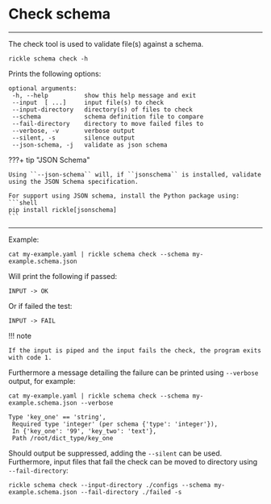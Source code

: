# Check schema

---

The check tool is used to validate file(s) against a schema.

```shell
rickle schema check -h
```

Prints the following options:

```text
optional arguments:
 -h, --help          show this help message and exit
 --input  [ ...]     input file(s) to check
 --input-directory   directory(s) of files to check
 --schema            schema definition file to compare
 --fail-directory    directory to move failed files to
 --verbose, -v       verbose output
 --silent, -s        silence output
 --json-schema, -j   validate as json schema
```

???+ tip "JSON Schema" 

    Using ``--json-schema`` will, if ``jsonschema`` is installed, validate using the JSON Schema specification.

    For support using JSON schema, install the Python package using:
    ```shell 
    pip install rickle[jsonschema]
    ```

---

Example:

```shell
cat my-example.yaml | rickle schema check --schema my-example.schema.json
```

Will print the following if passed:

```text
INPUT -> OK
```

Or if failed the test:

```text
INPUT -> FAIL
```

!!! note

    If the input is piped and the input fails the check, the program exits with code 1.

Furthermore a message detailing the failure can be printed using ``--verbose`` output, for example:

```shell
cat my-example.yaml | rickle schema check --schema my-example.schema.json --verbose
```

```text
Type 'key_one' == 'string',
 Required type 'integer' (per schema {'type': 'integer'}),
 In {'key_one': '99', 'key_two': 'text'},
 Path /root/dict_type/key_one
```

Should output be suppressed, adding the ``--silent`` can be used.
Furthermore, input files that fail the check can be moved to directory using ``--fail-directory``:

```shell
rickle schema check --input-directory ./configs --schema my-example.schema.json --fail-directory ./failed -s
```

